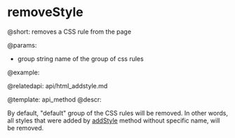 removeStyle
=============

@short: removes a CSS rule from the page
	

@params:
- group		string	name of the group of css rules


@example:

@relatedapi:
	api/html_addstyle.md

@template:	api_method
@descr:

By default, "default" group of the CSS rules will be removed. In other words, all styles that were added by [addStyle](api/html_addstyle.md)
method without specific name, will be removed. 

